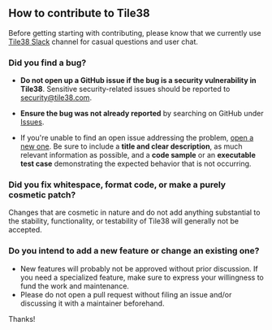 ## How to contribute to Tile38

Before getting starting with contributing, please know that we currently use [Tile38 Slack](https://tile38.com/slack) channel for casual questions and user chat.

### Did you find a bug?

- **Do not open up a GitHub issue if the bug is a security vulnerability in Tile38**. Sensitive security-related issues should be reported to [security@tile38.com](mailto:security@tile38.com).

- **Ensure the bug was not already reported** by searching on GitHub under [Issues](https://github.com/tidwall/tile38/issues).
- If you're unable to find an open issue addressing the problem, [open a new one](https://github.com/tidwall/tile38/issues/new). Be sure to include a **title and clear description**, as much relevant information as possible, and a **code sample** or an **executable test case** demonstrating the expected behavior that is not occurring.

### Did you fix whitespace, format code, or make a purely cosmetic patch?

Changes that are cosmetic in nature and do not add anything substantial to the stability, functionality, or testability of Tile38 will generally not be accepted.

### Do you intend to add a new feature or change an existing one?

- New features will probably not be approved without prior discussion. If you need a specialized feature, make sure to express your willingness to fund the work and maintenance.
- Please do not open a pull request without filing an issue and/or discussing it with a maintainer beforehand.

Thanks!
